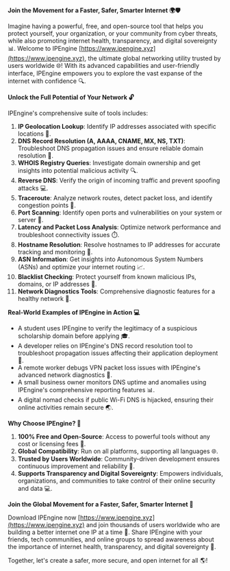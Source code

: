 **Join the Movement for a Faster, Safer, Smarter Internet 🌍🛡️**

Imagine having a powerful, free, and open-source tool that helps you protect yourself, your organization, or your community from cyber threats, while also promoting internet health, transparency, and digital sovereignty 📊. Welcome to IPEngine [https://www.ipengine.xyz](https://www.ipengine.xyz), the ultimate global networking utility trusted by users worldwide 🌐! With its advanced capabilities and user-friendly interface, IPEngine empowers you to explore the vast expanse of the internet with confidence 🔍.

**Unlock the Full Potential of Your Network 🔓**

IPEngine's comprehensive suite of tools includes:

1. **IP Geolocation Lookup**: Identify IP addresses associated with specific locations 📍.
2. **DNS Record Resolution (A, AAAA, CNAME, MX, NS, TXT)**: Troubleshoot DNS propagation issues and ensure reliable domain resolution 🔄.
3. **WHOIS Registry Queries**: Investigate domain ownership and get insights into potential malicious activity 🔍.
4. **Reverse DNS**: Verify the origin of incoming traffic and prevent spoofing attacks 💻.
5. **Traceroute**: Analyze network routes, detect packet loss, and identify congestion points 📡.
6. **Port Scanning**: Identify open ports and vulnerabilities on your system or server 🚨.
7. **Latency and Packet Loss Analysis**: Optimize network performance and troubleshoot connectivity issues ⏱️.
8. **Hostname Resolution**: Resolve hostnames to IP addresses for accurate tracking and monitoring 🔗.
9. **ASN Information**: Get insights into Autonomous System Numbers (ASNs) and optimize your internet routing 📈.
10. **Blacklist Checking**: Protect yourself from known malicious IPs, domains, or IP addresses 🚫.
11. **Network Diagnostics Tools**: Comprehensive diagnostic features for a healthy network 🔧.

**Real-World Examples of IPEngine in Action 💻**

* A student uses IPEngine to verify the legitimacy of a suspicious scholarship domain before applying 🎓.
* A developer relies on IPEngine's DNS record resolution tool to troubleshoot propagation issues affecting their application deployment 🚀.
* A remote worker debugs VPN packet loss issues with IPEngine's advanced network diagnostics 🔧.
* A small business owner monitors DNS uptime and anomalies using IPEngine's comprehensive reporting features 📊.
* A digital nomad checks if public Wi-Fi DNS is hijacked, ensuring their online activities remain secure 🌏.

**Why Choose IPEngine? 🤔**

1. **100% Free and Open-Source**: Access to powerful tools without any cost or licensing fees 💸.
2. **Global Compatibility**: Run on all platforms, supporting all languages 🌐.
3. **Trusted by Users Worldwide**: Community-driven development ensures continuous improvement and reliability 👥.
4. **Supports Transparency and Digital Sovereignty**: Empowers individuals, organizations, and communities to take control of their online security and data 💻.

**Join the Global Movement for a Faster, Safer, Smarter Internet 🚀**

Download IPEngine now [https://www.ipengine.xyz](https://www.ipengine.xyz) and join thousands of users worldwide who are building a better internet one IP at a time 🔗. Share IPEngine with your friends, tech communities, and online groups to spread awareness about the importance of internet health, transparency, and digital sovereignty 🤝.

Together, let's create a safer, more secure, and open internet for all 🌎!